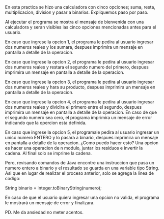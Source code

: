 En esta practica se hizo una calculadora con cinco opciones; suma, resta, multiplicacion, division y pasar a binarios.
Expliquemos paso por paso. 


Al ejecutar el programa se mostra el mensaje de bienvenida con una calculadora y seran visibles las cinco opciones 
mencionadas antes para el usuario. 

En caso que ingrese la opcion 1, el programa le pedira al usuario ingresar dos numeros reales y los sumara, despues
imprimira un mensaje en pantalla a detalle de la operacion.

En caso que ingrese la opcion 2, el programa le pedira al usuario ingresar dos numeros reales y restara el segundo numero
del primero, despues imprimira un mensaje en pantalla a detalle de la operacion.

En caso que ingrese la opcion 3, el programa le pedira al usuario ingresar dos numeros reales y hara su producto, despues
imprimira un mensaje en pantalla a detalle de la operacion.

En caso que ingrese la opcion 4, el programa le pedira al usuario ingresar dos numeros reales y dividira el primero entre
el segundo, despues imprimira un mensaje en pantalla a detalle de la operacion. En caso de que el segundo numero sea cero,
el programa imprimira un mensaje de error indicando que la opercion esta definida.  

En caso que ingrese la opcion 5, el programale pedira al usuario ingresar un unico numero ENTERO y lo pasara a binario,
despues imprimira un mensaje en pantalla a detalle de la operacion. ¿Como puedo hacer esto? Una opcion es hacer una operacion 
de n modulo, juntar los residuos e invertir la cadena. Al final solo se imprime la cadena.

Pero, revisando comandos de Java encontre una instruccion que pasa un numero entero a binario y el resultado se guarda en una
variable tipo String. Asi que en lugar de realizar el proceso anterior, solo se agrega la linea de codigo: 

String binario = Integer.toBinaryString(numero); 


En caso de que el usuario quiera ingresar una opcion no valida, el programa le mostrará un mensaje de error y finalizara. 


PD. Me da ansiedad no meter acentos.